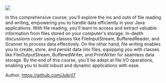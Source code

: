 <img src="https://shorturl.at/bgnx4">


In this comprehensive course, you'll explore the ins and outs of file reading and writing, empowering you to handle data efficiently in your Java applications. With file reading, you'll learn to access and extract valuable information from files stored on your computer's storage. In-depth discussions cover using classes like FileInputStream, BufferedReader, and Scanner to process data effectively. On the other hand, file writing enables you to create, store, and persist data into files, equipping you with classes like FileOutputStream, BufferedWriter, and PrintWriter for seamless data storage. By the end of this course, you'll be adept at file I/O operations, enabling you to build robust and dynamic applications with ease.

Author: https://github.com/Jubril7
